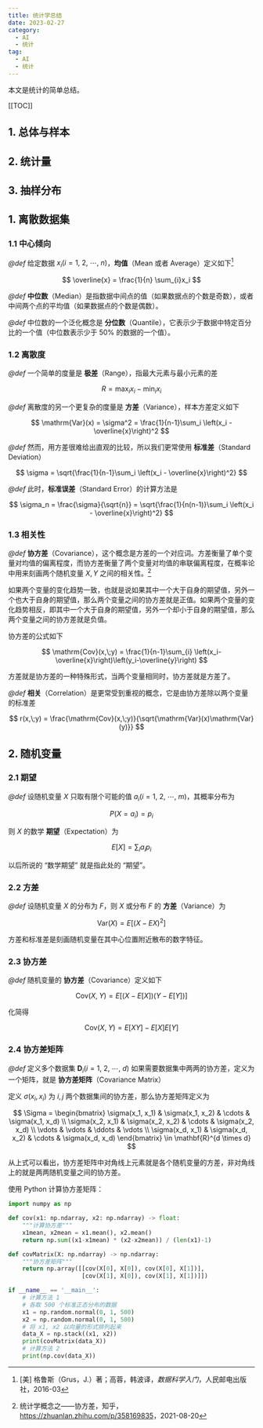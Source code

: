 ```yaml
---
title: 统计学总结
date: 2023-02-27
category:
  - AI
  - 统计
tag:
  - AI
  - 统计
---
```


本文是统计的简单总结。

<!-- more -->

[[TOC]]

## 1. 总体与样本

## 2. 统计量

## 3. 抽样分布

## 1. 离散数据集

### 1.1 中心倾向

*@def* 给定数据 $x_i\left(i=1,\ 2,\ \cdots,\ n\right)$，**均值**（Mean 或者 Average）定义如下[^1]

[^1]: [美] 格鲁斯（Grus，J.）著；高蓉，韩波译，*数据科学入门*，人民邮电出版社，2016-03

$$
\overline{x} = \frac{1}{n} \sum_{i}x_i
$$

*@def* **中位数**（Median）是指数据中间点的值（如果数据点的个数是奇数），或者中间两个点的平均值（如果数据点的个数是偶数）。

*@def* 中位数的一个泛化概念是 **分位数**（Quantile），它表示少于数据中特定百分比的一个值（中位数表示少于 $50\%$ 的数据的一个值）。

### 1.2 离散度

*@def* 一个简单的度量是 **极差**（Range），指最大元素与最小元素的差

$$
R = \max_{i}x_i - \min_{i}x_i
$$

*@def* 离散度的另一个更复杂的度量是 **方差**（Variance），样本方差定义如下

$$
\mathrm{Var}(x) = \sigma^2 = \frac{1}{n-1}\sum_i
\left(x_i - \overline{x}\right)^2
$$

*@def* 然而，用方差很难给出直观的比较，所以我们更常使用 **标准差**（Standard Deviation）

$$
\sigma = \sqrt{\frac{1}{n-1}\sum_i
\left(x_i - \overline{x}\right)^2}
$$

*@def* 此时，**标准误差**（Standard Error）的计算方法是

$$
\sigma_n = \frac{\sigma}{\sqrt{n}} = \sqrt{\frac{1}{n(n-1)}\sum_i
\left(x_i - \overline{x}\right)^2}
$$

### 1.3 相关性

*@def* **协方差**（Covariance），这个概念是方差的一个对应词。方差衡量了单个变量对均值的偏离程度，而协方差衡量了两个变量对均值的串联偏离程度，在概率论中用来刻画两个随机变量 $X, Y$ 之间的相关性。[^2]

[^2]: 统计学概念之——协方差，知乎，<https://zhuanlan.zhihu.com/p/358169835>，2021-08-20

如果两个变量的变化趋势一致，也就是说如果其中一个大于自身的期望值，另外一个也大于自身的期望值，那么两个变量之间的协方差就是正值。如果两个变量的变化趋势相反，即其中一个大于自身的期望值，另外一个却小于自身的期望值，那么两个变量之间的协方差就是负值。

协方差的公式如下

$$
\mathrm{Cov}(x,\;y) = \frac{1}{n-1}\sum_{i}
\left(x_i-\overline{x}\right)\left(y_i-\overline{y}\right)
$$

方差就是协方差的一种特殊形式，当两个变量相同时，协方差就是方差了。

*@def* **相关**（Correlation）是更常受到重视的概念，它是由协方差除以两个变量的标准差

$$
r(x,\;y) = \frac{\mathrm{Cov}(x,\;y)}{\sqrt{\mathrm{Var}(x)\mathrm{Var}(y)}}
$$

## 2. 随机变量

### 2.1 期望

*@def* 设随机变量 $X$ 只取有限个可能的值 $a_i(i=1,\ 2,\ \cdots,\ m)$，其概率分布为

$$
P(X=a_i) = p_i
$$

则 $X$ 的数学 **期望**（Expectation）为

$$
E[X] = \sum_{i}a_{i}p_{i}
$$

以后所说的 “数学期望” 就是指此处的 “期望”。

### 2.2 方差

*@def* 设随机变量 $X$ 的分布为 $F$，则 $X$ 或分布 $F$ 的 **方差**（Variance）为

$$
\mathrm{Var}(X) = E\left[(X-EX)^2\right]
$$

方差和标准差是刻画随机变量在其中心位置附近散布的数字特征。

### 2.3 协方差

*@def* 随机变量的 **协方差**（Covariance）定义如下

$$
\mathrm{Cov}(X,\;Y) = E[(X - E[X])(Y - E[Y])]
$$

化简得

$$
\mathrm{Cov}(X,\;Y) = E[XY] - E[X]E[Y]
$$

### 2.4 协方差矩阵

*@def* 定义多个数据集 $\boldsymbol{D}_i(i=1,\ 2,\ \cdots,\ d)$ 如果需要数据集中两两的协方差，定义为一个矩阵，就是 **协方差矩阵**（Covariance Matrix）

定义 $\sigma(x_i, x_i)$ 为 $i, j$ 两个数据集间的协方差，那么协方差矩阵定义为

$$
\Sigma = \begin{bmatrix}
    \sigma(x_1, x_1) & \sigma(x_1, x_2) & \cdots & \sigma(x_1, x_d) \\
    \sigma(x_2, x_1) & \sigma(x_2, x_2) & \cdots & \sigma(x_2, x_d) \\
    \vdots & \vdots & \ddots & \vdots \\
    \sigma(x_d, x_1) & \sigma(x_d, x_2) & \cdots & \sigma(x_d, x_d)
\end{bmatrix} \in \mathbf{R}^{d \times d}
$$

从上式可以看出，协方差矩阵中对角线上元素就是各个随机变量的方差，非对角线上的就是两两随机变量之间的协方差。

使用 Python 计算协方差矩阵：

```python
import numpy as np

def cov(x1: np.ndarray, x2: np.ndarray) -> float:
    """计算协方差"""
    x1mean, x2mean = x1.mean(), x2.mean()
    return np.sum((x1-x1mean) * (x2-x2mean)) / (len(x1)-1)

def covMatrix(X: np.ndarray) -> np.ndarray:
    """协方差矩阵"""
    return np.array([[cov(X[0], X[0]), cov(X[0], X[1])],
                     [cov(X[1], X[0]), cov(X[1], X[1])]])

if __name__ == '__main__':
    # 计算方法 1
    # 各取 500 个标准正态分布的数据
    x1 = np.random.normal(0, 1, 500)
    x2 = np.random.normal(0, 1, 500)
    # 将 x1, x2 以向量的形式排列起来
    data_X = np.stack((x1, x2))
    print(covMatrix(data_X))
    # 计算方法 2
    print(np.cov(data_X))
```

